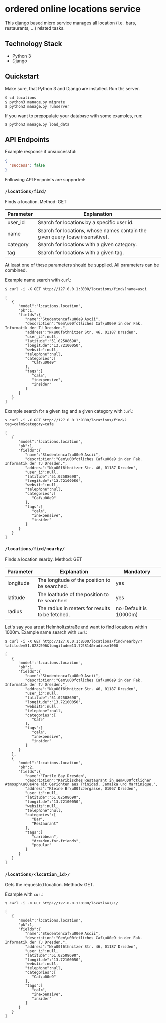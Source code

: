 # ordered online locations service

This django based micro service manages all location (i.e., bars, restaurants, ...) related tasks.

## Technology Stack

- Python 3
- Django

## Quickstart

Make sure, that Python 3 and Django are installed. Run the server.
```
$ cd locations
$ python3 manage.py migrate
$ python3 manage.py runserver
```

If you want to prepopulate your database with some examples, run:
```
$ python3 manage.py load_data
```

## API Endpoints

Example response if unsuccessful:
```json
{
  "success": false
}
```

Following API Endpoints are supported:

### `/locations/find/`
Finds a location.
Method: GET

|Parameter|Explanation|
|-|-|
|user_id|Search for locations by a specific user id.|
|name|Search for locations, whose names contain the given query (case insensitive).|
|category|Search for locations with a given category.|
|tag|Search for locations with a given tag.|

At least one of these parameters should be supplied. All parameters can be combined.

Example name search with `curl`:
```
$ curl -i -X GET http://127.0.0.1:8000/locations/find/?name=asci

[ 
   { 
      "model":"locations.location",
      "pk":1,
      "fields":{ 
         "name":"Studentencaf\u00e9 Ascii",
         "description":"Gem\u00fctliches Caf\u00e9 in der Fak. Informatik der TU Dresden.",
         "address":"N\u00f6thnitzer Str. 46, 01187 Dresden",
         "user_id":null,
         "latitude":"51.02508690",
         "longitude":"13.72100050",
         "website":null,
         "telephone":null,
         "categories":[ 
            "Caf\u00e9"
         ],
         "tags":[ 
            "calm",
            "inexpensive",
            "insider"
         ]
      }
   }
]
```

Example search for a given tag and a given category with `curl`:
```
$ curl -i -X GET http://127.0.0.1:8000/locations/find/?tag=calm&category=cafe

[ 
   { 
      "model":"locations.location",
      "pk":1,
      "fields":{ 
         "name":"Studentencaf\u00e9 Ascii",
         "description":"Gem\u00fctliches Caf\u00e9 in der Fak. Informatik der TU Dresden.",
         "address":"N\u00f6thnitzer Str. 46, 01187 Dresden",
         "user_id":null,
         "latitude":"51.02508690",
         "longitude":"13.72100050",
         "website":null,
         "telephone":null,
         "categories":[ 
            "Caf\u00e9"
         ],
         "tags":[ 
            "calm",
            "inexpensive",
            "insider"
         ]
      }
   }
]
```

### `/locations/find/nearby/`
Finds a location nearby.
Method: GET

|Parameter|Explanation|Mandatory|
|-|-|-|
|longitude|The longitude of the position to be searched.|yes|
|latitude|The loatitude of the position to be searched.|yes|
|radius|The radius in meters for results to be fetched.|no (Default is 10000m)|

Let's say you are at Helmholtzstraße and want to find locations within 1000m. Example name search with `curl`:
```
$ curl -i -X GET http://127.0.0.1:8000/locations/find/nearby/?latitude=51.0282096&longitude=13.722814&radius=1000

[ 
   { 
      "model":"locations.location",
      "pk":1,
      "fields":{ 
         "name":"Studentencaf\u00e9 Ascii",
         "description":"Gem\u00fctliches Caf\u00e9 in der Fak. Informatik der TU Dresden.",
         "address":"N\u00f6thnitzer Str. 46, 01187 Dresden",
         "user_id":null,
         "latitude":"51.02508690",
         "longitude":"13.72100050",
         "website":null,
         "telephone":null,
         "categories":[ 
            "Cafe"
         ],
         "tags":[ 
            "calm",
            "inexpensive",
            "insider"
         ]
      }
   },
   { 
      "model":"locations.location",
      "pk":2,
      "fields":{ 
         "name":"Turtle Bay Dresden",
         "description":"Karibisches Restaurant in gem\u00fctlicher Atmosph\u00e4re mit Gerichten aus Trinidad, Jamaika und Martinique.",
         "address":"Kleine Br\u00fcdergasse, 01067 Dresden",
         "user_id":null,
         "latitude":"51.02508690",
         "longitude":"13.72100050",
         "website":null,
         "telephone":null,
         "categories":[ 
            "Bar",
            "Restaurant"
         ],
         "tags":[ 
            "caribbean",
            "dresden-for-friends",
            "popular"
         ]
      }
   }
]
```

### `/locations/<location_id>/`
Gets the requested location.
Methods: GET.

Example with `curl`: 

```
$ curl -i -X GET http://127.0.0.1:8000/locations/1/

[ 
   { 
      "model":"locations.location",
      "pk":1,
      "fields":{ 
         "name":"Studentencaf\u00e9 Ascii",
         "description":"Gem\u00fctliches Caf\u00e9 in der Fak. Informatik der TU Dresden.",
         "address":"N\u00f6thnitzer Str. 46, 01187 Dresden",
         "user_id":null,
         "latitude":"51.02508690",
         "longitude":"13.72100050",
         "website":null,
         "telephone":null,
         "categories":[ 
            "Caf\u00e9"
         ],
         "tags":[ 
            "calm",
            "inexpensive",
            "insider"
         ]
      }
   }
]
```



